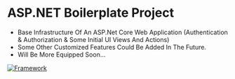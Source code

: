 # ASP.NET Boilerplate Project
- Base Infrastructure Of An ASP.Net Core Web Application (Authentication &amp; Authorization &amp; Some Initial UI Views And Actions)  
- Some Other Customized Features Could Be Added In The Future.
- Will Be More Equipped Soon...  

[![Framework](https://skillicons.dev/icons?i=.net)](https://skillicons.dev)
